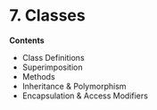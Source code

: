 # 7. Classes

<primary-label ref="header-label"/>

<secondary-label ref="doc-complete"/>


**Contents**
- Class Definitions
- Superimposition
- Methods
- Inheritance & Polymorphism
- Encapsulation & Access Modifiers
